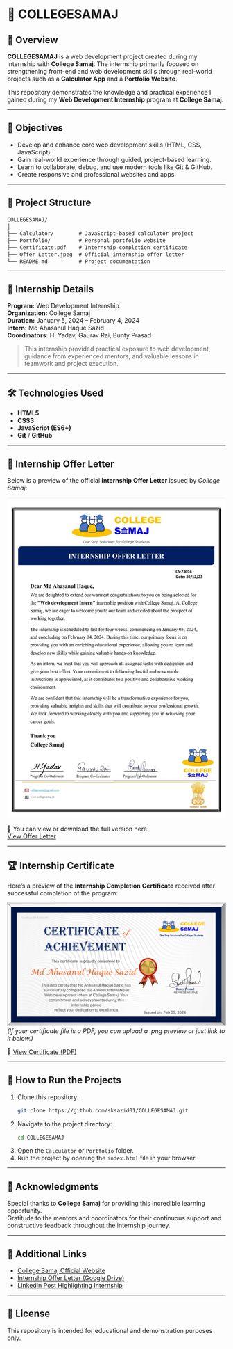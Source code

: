 # 🏫 COLLEGESAMAJ  

## 📘 Overview  
**COLLEGESAMAJ** is a web development project created during my internship with **College Samaj**. The internship primarily focused on strengthening front-end and web development skills through real-world projects such as a **Calculator App** and a **Portfolio Website**.  

This repository demonstrates the knowledge and practical experience I gained during my **Web Development Internship** program at **College Samaj**.  

---

## 🎯 Objectives  
- Develop and enhance core web development skills (HTML, CSS, JavaScript).  
- Gain real-world experience through guided, project-based learning.  
- Learn to collaborate, debug, and use modern tools like Git & GitHub.  
- Create responsive and professional websites and apps.  

---

## 🧩 Project Structure  
```
COLLEGESAMAJ/
│
├── Calculator/        # JavaScript-based calculator project
├── Portfolio/         # Personal portfolio website
├── Certificate.pdf    # Internship completion certificate
├── Offer Letter.jpeg  # Official internship offer letter
└── README.md          # Project documentation
```

---

## 💼 Internship Details  
**Program:** Web Development Internship  
**Organization:** College Samaj  
**Duration:** January 5, 2024 – February 4, 2024  
**Intern:** Md Ahasanul Haque Sazid  
**Coordinators:** H. Yadav, Gaurav Rai, Bunty Prasad  

> This internship provided practical exposure to web development, guidance from experienced mentors, and valuable lessons in teamwork and project execution.  

---

## 🛠️ Technologies Used  
- **HTML5**  
- **CSS3**  
- **JavaScript (ES6+)**  
- **Git** / **GitHub**  

---

## 📜 Internship Offer Letter  
Below is a preview of the official **Internship Offer Letter** issued by *College Samaj*:  

![Offer Letter Preview](./Offer%20Letter.jpeg)  

📎 You can view or download the full version here:  
[View Offer Letter](./Offer%20Letter.jpeg)

---

## 🏆 Internship Certificate  
Here’s a preview of the **Internship Completion Certificate** received after successful completion of the program:  

![Certificate Preview](./Certificate.png)  
*(If your certificate file is a PDF, you can upload a .png preview or just link to it below.)*  

📎 [View Certificate (PDF)](./Certificate.pdf)  

---

## 🚀 How to Run the Projects  
1. Clone this repository:  
   ```bash
   git clone https://github.com/sksazid01/COLLEGESAMAJ.git
   ```
2. Navigate to the project directory:  
   ```bash
   cd COLLEGESAMAJ
   ```
3. Open the `Calculator` or `Portfolio` folder.  
4. Run the project by opening the `index.html` file in your browser.  

---

## 🌟 Acknowledgments  
Special thanks to **College Samaj** for providing this incredible learning opportunity.  
Gratitude to the mentors and coordinators for their continuous support and constructive feedback throughout the internship journey.  

---

## 🔗 Additional Links  
- [College Samaj Official Website](https://www.collegesamaj.in)  
- [Internship Offer Letter (Google Drive)](https://drive.google.com/file/d/1CmP5Hys6hkMIoFNsbJEN7F86cZAk3Kt7/view?usp=sharing)  
- [LinkedIn Post Highlighting Internship](https://www.linkedin.com/in/md-ahasanul-haque-sazid)  

---

## 📄 License  
This repository is intended for educational and demonstration purposes only.  
